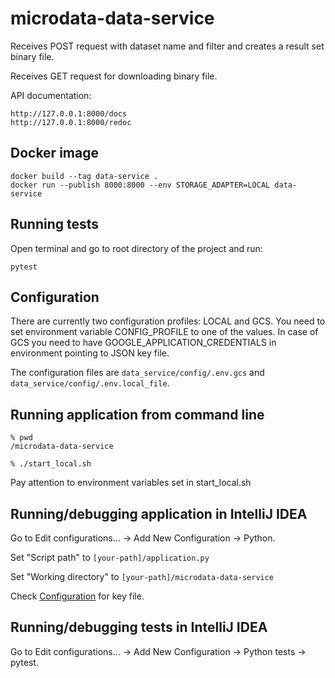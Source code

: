 # microdata-data-service
Receives POST request with dataset name and filter and creates a result set binary file.

Receives GET request for downloading binary file.


API documentation:
````
http://127.0.0.1:8000/docs
http://127.0.0.1:8000/redoc
````

## Docker image
````
docker build --tag data-service .
docker run --publish 8000:8000 --env STORAGE_ADAPTER=LOCAL data-service
````

## Running tests
Open terminal and go to root directory of the project and run:
````
pytest
````

## Configuration

There are currently two configuration profiles: LOCAL and GCS. You need to set environment variable CONFIG_PROFILE to 
one of the values. In case of GCS you need to have GOOGLE_APPLICATION_CREDENTIALS in environment pointing to JSON key file. 

The configuration files are ```data_service/config/.env.gcs``` and ```data_service/config/.env.local_file```.

## Running application from command line
```
% pwd
/microdata-data-service

% ./start_local.sh 
```
Pay attention to environment variables set in start_local.sh

## Running/debugging application in IntelliJ IDEA
Go to Edit configurations... -> Add New Configuration -> Python.

Set "Script path" to `[your-path]/application.py`

Set "Working directory" to `[your-path]/microdata-data-service`

Check [Configuration](#Configuration) for key file.

## Running/debugging tests in IntelliJ IDEA
Go to Edit configurations... -> Add New Configuration -> Python tests -> pytest.